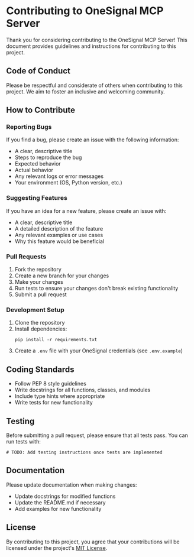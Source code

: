 # Contributing to OneSignal MCP Server

Thank you for considering contributing to the OneSignal MCP Server! This document provides guidelines and instructions for contributing to this project.

## Code of Conduct

Please be respectful and considerate of others when contributing to this project. We aim to foster an inclusive and welcoming community.

## How to Contribute

### Reporting Bugs

If you find a bug, please create an issue with the following information:
- A clear, descriptive title
- Steps to reproduce the bug
- Expected behavior
- Actual behavior
- Any relevant logs or error messages
- Your environment (OS, Python version, etc.)

### Suggesting Features

If you have an idea for a new feature, please create an issue with:
- A clear, descriptive title
- A detailed description of the feature
- Any relevant examples or use cases
- Why this feature would be beneficial

### Pull Requests

1. Fork the repository
2. Create a new branch for your changes
3. Make your changes
4. Run tests to ensure your changes don't break existing functionality
5. Submit a pull request

### Development Setup

1. Clone the repository
2. Install dependencies:
   ```
   pip install -r requirements.txt
   ```
3. Create a `.env` file with your OneSignal credentials (see `.env.example`)

## Coding Standards

- Follow PEP 8 style guidelines
- Write docstrings for all functions, classes, and modules
- Include type hints where appropriate
- Write tests for new functionality

## Testing

Before submitting a pull request, please ensure that all tests pass. You can run tests with:

```
# TODO: Add testing instructions once tests are implemented
```

## Documentation

Please update documentation when making changes:
- Update docstrings for modified functions
- Update the README.md if necessary
- Add examples for new functionality

## License

By contributing to this project, you agree that your contributions will be licensed under the project's [MIT License](LICENSE).
